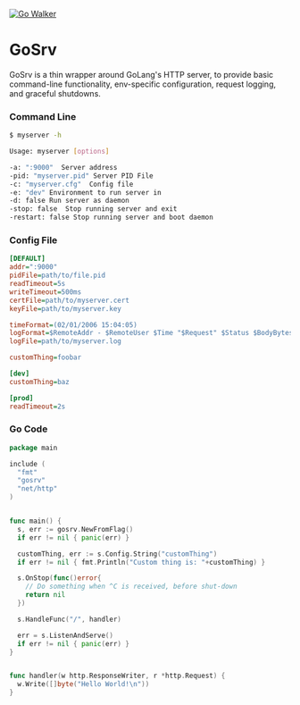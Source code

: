 [![Go Walker](http://gowalker.org/api/v1/badge)](http://gowalker.org/github.com/yaks/gosrv)
# GoSrv

GoSrv is a thin wrapper around GoLang's HTTP server, to provide basic
command-line functionality, env-specific configuration, request logging,
and graceful shutdowns.

### Command Line

```Bash
$ myserver -h

Usage: myserver [options]

-a: ":9000"  Server address
-pid: "myserver.pid" Server PID File
-c: "myserver.cfg"  Config file
-e: "dev" Environment to run server in
-d: false Run server as daemon
-stop: false  Stop running server and exit
-restart: false Stop running server and boot daemon
```


### Config File

```ini
[DEFAULT]
addr=":9000"
pidFile=path/to/file.pid
readTimeout=5s
writeTimeout=500ms
certFile=path/to/myserver.cert
keyFile=path/to/myserver.key

timeFormat=(02/01/2006 15:04:05)
logFormat=$RemoteAddr - $RemoteUser $Time "$Request" $Status $BodyBytes
logFile=path/to/myserver.log

customThing=foobar

[dev]
customThing=baz

[prod]
readTimeout=2s

```


### Go Code


```Go
package main

include (
  "fmt"
  "gosrv"
  "net/http"
)


func main() {
  s, err := gosrv.NewFromFlag()
  if err != nil { panic(err) }

  customThing, err := s.Config.String("customThing")
  if err != nil { fmt.Println("Custom thing is: "+customThing) }

  s.OnStop(func()error{
    // Do something when ^C is received, before shut-down
    return nil
  })

  s.HandleFunc("/", handler)

  err = s.ListenAndServe()
  if err != nil { panic(err) }
}


func handler(w http.ResponseWriter, r *http.Request) {
  w.Write([]byte("Hello World!\n"))
}
```
